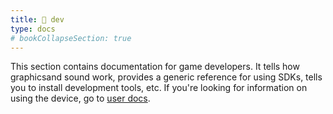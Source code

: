 ```yaml
---
title: 🔧 dev
type: docs
# bookCollapseSection: true
---
```


This section contains documentation for game developers. It tells how graphicsand sound work, provides a generic reference for using SDKs, tells you to install development tools, etc. If you're looking for information on using the device, go to [user docs](../user/).
